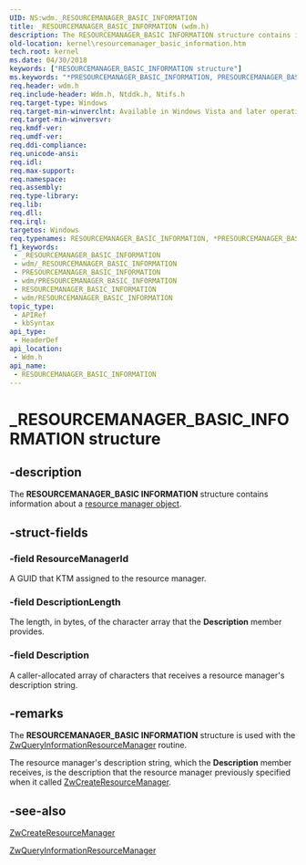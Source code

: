 ```yaml
---
UID: NS:wdm._RESOURCEMANAGER_BASIC_INFORMATION
title: _RESOURCEMANAGER_BASIC_INFORMATION (wdm.h)
description: The RESOURCEMANAGER_BASIC INFORMATION structure contains information about a resource manager object.
old-location: kernel\resourcemanager_basic_information.htm
tech.root: kernel
ms.date: 04/30/2018
keywords: ["RESOURCEMANAGER_BASIC_INFORMATION structure"]
ms.keywords: "*PRESOURCEMANAGER_BASIC_INFORMATION, PRESOURCEMANAGER_BASIC_INFORMATION, PRESOURCEMANAGER_BASIC_INFORMATION structure pointer [Kernel-Mode Driver Architecture], RESOURCEMANAGER_BASIC_INFORMATION, RESOURCEMANAGER_BASIC_INFORMATION structure [Kernel-Mode Driver Architecture], _RESOURCEMANAGER_BASIC_INFORMATION, kernel.resourcemanager_basic_information, ktm_ref_bcc9f19b-2cd4-45da-b5df-1f28e832d48e.xml, wdm/PRESOURCEMANAGER_BASIC_INFORMATION, wdm/RESOURCEMANAGER_BASIC_INFORMATION"
req.header: wdm.h
req.include-header: Wdm.h, Ntddk.h, Ntifs.h
req.target-type: Windows
req.target-min-winverclnt: Available in Windows Vista and later operating system versions.
req.target-min-winversvr: 
req.kmdf-ver: 
req.umdf-ver: 
req.ddi-compliance: 
req.unicode-ansi: 
req.idl: 
req.max-support: 
req.namespace: 
req.assembly: 
req.type-library: 
req.lib: 
req.dll: 
req.irql: 
targetos: Windows
req.typenames: RESOURCEMANAGER_BASIC_INFORMATION, *PRESOURCEMANAGER_BASIC_INFORMATION
f1_keywords:
 - _RESOURCEMANAGER_BASIC_INFORMATION
 - wdm/_RESOURCEMANAGER_BASIC_INFORMATION
 - PRESOURCEMANAGER_BASIC_INFORMATION
 - wdm/PRESOURCEMANAGER_BASIC_INFORMATION
 - RESOURCEMANAGER_BASIC_INFORMATION
 - wdm/RESOURCEMANAGER_BASIC_INFORMATION
topic_type:
 - APIRef
 - kbSyntax
api_type:
 - HeaderDef
api_location:
 - Wdm.h
api_name:
 - RESOURCEMANAGER_BASIC_INFORMATION
---
```


# _RESOURCEMANAGER_BASIC_INFORMATION structure


## -description

The <b>RESOURCEMANAGER_BASIC INFORMATION</b> structure contains information about a <a href="/windows-hardware/drivers/kernel/resource-manager-objects">resource manager object</a>.

## -struct-fields

### -field ResourceManagerId

A GUID that KTM assigned to the resource manager.

### -field DescriptionLength

The length, in bytes, of the character array that the <b>Description</b> member provides.

### -field Description

A caller-allocated array of characters that receives a resource manager's description string.

## -remarks

The <b>RESOURCEMANAGER_BASIC INFORMATION</b> structure is used with the <a href="/windows-hardware/drivers/ddi/wdm/nf-wdm-ntqueryinformationresourcemanager">ZwQueryInformationResourceManager</a> routine.

The resource manager's description string, which the <b>Description</b> member receives, is the description that the resource manager previously specified when it called <a href="/windows-hardware/drivers/ddi/wdm/nf-wdm-ntcreateresourcemanager">ZwCreateResourceManager</a>.

## -see-also

<a href="/windows-hardware/drivers/ddi/wdm/nf-wdm-ntcreateresourcemanager">ZwCreateResourceManager</a>



<a href="/windows-hardware/drivers/ddi/wdm/nf-wdm-ntqueryinformationresourcemanager">ZwQueryInformationResourceManager</a>
